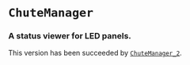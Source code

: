 # `ChuteManager`

### A status viewer for LED panels.

This version has been succeeded by [`ChuteManager_2`](../ChuteManager_2/ChuteManager_2.ino).